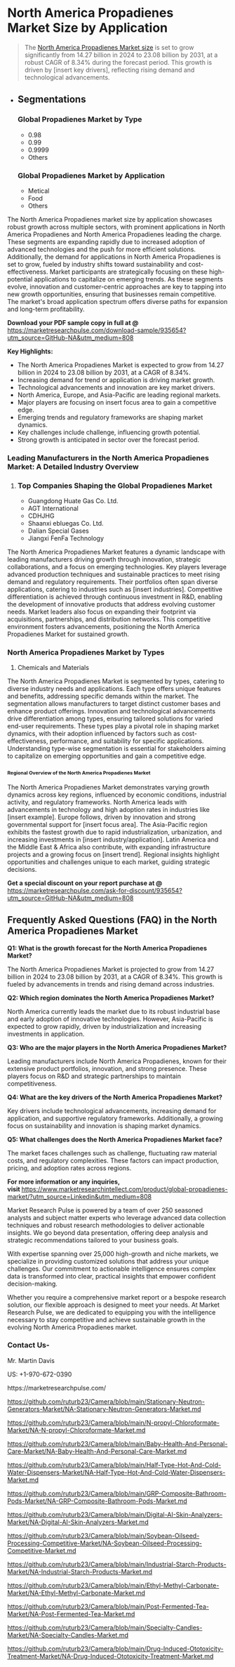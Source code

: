 <h1>North America Propadienes Market&nbsp;Size by Application</h1><blockquote><p>The <a href="https://marketresearchpulse.com/download-sample/935654?utm_source=GitHub-NA&amp;utm_medium=808">North America Propadienes Market size</a> is set to grow significantly from 14.27 billion in 2024 to 23.08 billion by 2031, at a robust CAGR of 8.34% during the forecast period. This growth is driven by [insert key drivers], reflecting rising demand and technological advancements.</p></blockquote><ul><li><h2>Segmentations</h2><h3>Global Propadienes Market by Type</h3><ul><li>0.98</li><li>0.99</li><li>0.9999</li><li>Others</li></ul><h3>Global Propadienes Market by Application</h3><ul><li>Metical</li><li>Food</li><li>Others</li></ul></li></ul><p>The North America Propadienes market size by application showcases robust growth across multiple sectors, with prominent applications in North America Propadienes and North America Propadienes leading the charge. These segments are expanding rapidly due to increased adoption of advanced technologies and the push for more efficient solutions. Additionally, the demand for applications in North America Propadienes is set to grow, fueled by industry shifts toward sustainability and cost-effectiveness. Market participants are strategically focusing on these high-potential applications to capitalize on emerging trends. As these segments evolve, innovation and customer-centric approaches are key to tapping into new growth opportunities, ensuring that businesses remain competitive. The market's broad application spectrum offers diverse paths for expansion and long-term profitability.</p><p><strong>Download your PDF sample copy in full at @ </strong><a href="https://marketresearchpulse.com/download-sample/935654?utm_source=GitHub-NA&amp;utm_medium=808">https://marketresearchpulse.com/download-sample/935654?utm_source=GitHub-NA&amp;utm_medium=808</a></p><p><strong>Key Highlights: </strong></p><ul><li>The North America Propadienes Market is expected to grow from 14.27 billion in 2024 to 23.08 billion by 2031, at a CAGR of 8.34%.</li><li>Increasing demand for trend or application is driving market growth.</li><li>Technological advancements and innovation are key market drivers.</li><li>North America, Europe, and Asia-Pacific are leading regional markets.</li><li>Major players are focusing on insert focus area to gain a competitive edge.</li><li>Emerging trends and regulatory frameworks are shaping market dynamics.</li><li>Key challenges include challenge, influencing growth potential.</li><li>Strong growth is anticipated in sector over the forecast period.</li></ul><h3>Leading Manufacturers in the North America Propadienes Market: A Detailed Industry Overview</h3><ol><li><h3>Top Companies Shaping the Global Propadienes Market </h3><ul><li>Guangdong Huate Gas Co. Ltd.</li><li>AGT International</li><li>CDHJHG</li><li>Shaanxi ebluegas Co. Ltd.</li><li>Dalian Special Gases</li><li>Jiangxi FenFa Technology</li></ul></li></ol><div class="flex max-w-full flex-col flex-grow"><div class="min-h-8 text-message flex w-full flex-col items-end gap-2 whitespace-normal break-words [.text-message+&amp;]:mt-5" dir="auto" data-message-author-role="assistant" data-message-id="fd8432e4-4910-450d-b182-61b7bfb0a01f" data-message-model-slug="gpt-4o"><div class="flex w-full flex-col gap-1 empty:hidden first:pt-[3px]"><div class="markdown prose w-full break-words dark:prose-invert light"><p>The North America Propadienes Market features a dynamic landscape with leading manufacturers driving growth through innovation, strategic collaborations, and a focus on emerging technologies. Key players leverage advanced production techniques and sustainable practices to meet rising demand and regulatory requirements. Their portfolios often span diverse applications, catering to industries such as [insert industries]. Competitive differentiation is achieved through continuous investment in R&amp;D, enabling the development of innovative products that address evolving customer needs. Market leaders also focus on expanding their footprint via acquisitions, partnerships, and distribution networks. This competitive environment fosters advancements, positioning the North America Propadienes Market for sustained growth.</p></div></div></div></div><h3>North America Propadienes Market by Types</h3><ol><li>Chemicals and Materials</li></ol><div class="flex max-w-full flex-col flex-grow"><div class="min-h-8 text-message flex w-full flex-col items-end gap-2 whitespace-normal break-words [.text-message+&amp;]:mt-5" dir="auto" data-message-author-role="assistant" data-message-id="084470be-0bb7-4664-bddf-5156b4f41249" data-message-model-slug="gpt-4o-mini"><div class="flex w-full flex-col gap-1 empty:hidden first:pt-[3px]"><div class="markdown prose w-full break-words dark:prose-invert light"><p>The North America Propadienes Market is segmented by types, catering to diverse industry needs and applications. Each type offers unique features and benefits, addressing specific demands within the market. The segmentation allows manufacturers to target distinct customer bases and enhance product offerings. Innovation and technological advancements drive differentiation among types, ensuring tailored solutions for varied end-user requirements. These types play a pivotal role in shaping market dynamics, with their adoption influenced by factors such as cost-effectiveness, performance, and suitability for specific applications. Understanding type-wise segmentation is essential for stakeholders aiming to capitalize on emerging opportunities and gain a competitive edge.</p></div></div></div></div><h3><span style="font-size: 11px;">Regional Overview of the North America Propadienes Market</span></h3><div class="flex max-w-full flex-col flex-grow"><div class="min-h-8 text-message flex w-full flex-col items-end gap-2 whitespace-normal break-words [.text-message+&amp;]:mt-5" dir="auto" data-message-author-role="assistant" data-message-id="e9038762-ce64-4e30-91c9-9bd413514231" data-message-model-slug="gpt-4o-mini"><div class="flex w-full flex-col gap-1 empty:hidden first:pt-[3px]"><div class="markdown prose w-full break-words dark:prose-invert light"><p>The North America Propadienes Market demonstrates varying growth dynamics across key regions, influenced by economic conditions, industrial activity, and regulatory frameworks. North America leads with advancements in technology and high adoption rates in industries like [insert example]. Europe follows, driven by innovation and strong governmental support for [insert focus area]. The Asia-Pacific region exhibits the fastest growth due to rapid industrialization, urbanization, and increasing investments in [insert industry/application]. Latin America and the Middle East &amp; Africa also contribute, with expanding infrastructure projects and a growing focus on [insert trend]. Regional insights highlight opportunities and challenges unique to each market, guiding strategic decisions.</p></div></div></div></div><p><strong>Get a special discount on your report purchase at @ </strong><a href="https://marketresearchpulse.com/ask-for-discount/935654?utm_source=GitHub-NA&amp;utm_medium=808">https://marketresearchpulse.com/ask-for-discount/935654?utm_source=GitHub-NA&amp;utm_medium=808</a></p><h2>Frequently Asked Questions (FAQ) in the North America Propadienes Market</h2><p><strong>Q1: What is the growth forecast for the North America Propadienes Market?</strong></p><p>The North America Propadienes Market is projected to grow from 14.27 billion in 2024 to 23.08 billion by 2031, at a CAGR of 8.34%. This growth is fueled by advancements in trends and rising demand across industries.</p><p><strong>Q2: Which region dominates the North America Propadienes Market?</strong></p><p>North America currently leads the market due to its robust industrial base and early adoption of innovative technologies. However, Asia-Pacific is expected to grow rapidly, driven by industrialization and increasing investments in application.</p><p><strong>Q3: Who are the major players in the North America Propadienes Market?</strong></p><p>Leading manufacturers include North America Propadienes, known for their extensive product portfolios, innovation, and strong presence. These players focus on R&amp;D and strategic partnerships to maintain competitiveness.</p><p><strong>Q4: What are the key drivers of the North America Propadienes Market?</strong></p><p>Key drivers include technological advancements, increasing demand for application, and supportive regulatory frameworks. Additionally, a growing focus on sustainability and innovation is shaping market dynamics.</p><p><strong>Q5: What challenges does the North America Propadienes Market face?</strong></p><p>The market faces challenges such as challenge, fluctuating raw material costs, and regulatory complexities. These factors can impact production, pricing, and adoption rates across regions.</p><p><strong>For more information or any inquiries, visit&nbsp;</strong><a href="https://www.marketresearchintellect.com/product/global-propadienes-market/?utm_source=Linkedin&utm_medium=808">https://www.marketresearchintellect.com/product/global-propadienes-market/?utm_source=Linkedin&utm_medium=808</a></p><p>Market Research Pulse is powered by a team of over 250 seasoned analysts and subject matter experts who leverage advanced data collection techniques and robust research methodologies to deliver actionable insights. We go beyond data presentation, offering deep analysis and strategic recommendations tailored to your business goals.</p><p>With expertise spanning over 25,000 high-growth and niche markets, we specialize in providing customized solutions that address your unique challenges. Our commitment to actionable intelligence ensures complex data is transformed into clear, practical insights that empower confident decision-making.</p><p>Whether you require a comprehensive market report or a bespoke research solution, our flexible approach is designed to meet your needs. At Market Research Pulse, we are dedicated to equipping you with the intelligence necessary to stay competitive and achieve sustainable growth in the evolving North America Propadienes market.</p><h3><strong>Contact Us-</strong></h3><p>Mr. Martin Davis</p><p>US: +1-970-672-0390</p><p>https://marketresearchpulse.com/</p><p><a href="https://github.com/ruturb23/Camera/blob/main/Stationary-Neutron-Generators-Market/NA-Stationary-Neutron-Generators-Market.md">https://github.com/ruturb23/Camera/blob/main/Stationary-Neutron-Generators-Market/NA-Stationary-Neutron-Generators-Market.md</a></p><p><a href="https://github.com/ruturb23/Camera/blob/main/N-propyl-Chloroformate-Market/NA-N-propyl-Chloroformate-Market.md">https://github.com/ruturb23/Camera/blob/main/N-propyl-Chloroformate-Market/NA-N-propyl-Chloroformate-Market.md</a></p><p><a href="https://github.com/ruturb23/Camera/blob/main/Baby-Health-And-Personal-Care-Market/NA-Baby-Health-And-Personal-Care-Market.md">https://github.com/ruturb23/Camera/blob/main/Baby-Health-And-Personal-Care-Market/NA-Baby-Health-And-Personal-Care-Market.md</a></p><p><a href="https://github.com/ruturb23/Camera/blob/main/Half-Type-Hot-And-Cold-Water-Dispensers-Market/NA-Half-Type-Hot-And-Cold-Water-Dispensers-Market.md">https://github.com/ruturb23/Camera/blob/main/Half-Type-Hot-And-Cold-Water-Dispensers-Market/NA-Half-Type-Hot-And-Cold-Water-Dispensers-Market.md</a></p><p><a href="https://github.com/ruturb23/Camera/blob/main/GRP-Composite-Bathroom-Pods-Market/NA-GRP-Composite-Bathroom-Pods-Market.md">https://github.com/ruturb23/Camera/blob/main/GRP-Composite-Bathroom-Pods-Market/NA-GRP-Composite-Bathroom-Pods-Market.md</a></p><p><a href="https://github.com/ruturb23/Camera/blob/main/Digital-AI-Skin-Analyzers-Market/NA-Digital-AI-Skin-Analyzers-Market.md">https://github.com/ruturb23/Camera/blob/main/Digital-AI-Skin-Analyzers-Market/NA-Digital-AI-Skin-Analyzers-Market.md</a></p><p><a href="https://github.com/ruturb23/Camera/blob/main/Soybean-Oilseed-Processing-Competitive-Market/NA-Soybean-Oilseed-Processing-Competitive-Market.md">https://github.com/ruturb23/Camera/blob/main/Soybean-Oilseed-Processing-Competitive-Market/NA-Soybean-Oilseed-Processing-Competitive-Market.md</a></p><p><a href="https://github.com/ruturb23/Camera/blob/main/Industrial-Starch-Products-Market/NA-Industrial-Starch-Products-Market.md">https://github.com/ruturb23/Camera/blob/main/Industrial-Starch-Products-Market/NA-Industrial-Starch-Products-Market.md</a></p><p><a href="https://github.com/ruturb23/Camera/blob/main/Ethyl-Methyl-Carbonate-Market/NA-Ethyl-Methyl-Carbonate-Market.md">https://github.com/ruturb23/Camera/blob/main/Ethyl-Methyl-Carbonate-Market/NA-Ethyl-Methyl-Carbonate-Market.md</a></p><p><a href="https://github.com/ruturb23/Camera/blob/main/Post-Fermented-Tea-Market/NA-Post-Fermented-Tea-Market.md">https://github.com/ruturb23/Camera/blob/main/Post-Fermented-Tea-Market/NA-Post-Fermented-Tea-Market.md</a></p><p><a href="https://github.com/ruturb23/Camera/blob/main/Specialty-Candles-Market/NA-Specialty-Candles-Market.md">https://github.com/ruturb23/Camera/blob/main/Specialty-Candles-Market/NA-Specialty-Candles-Market.md</a></p><p><a href="https://github.com/ruturb23/Camera/blob/main/Drug-Induced-Ototoxicity-Treatment-Market/NA-Drug-Induced-Ototoxicity-Treatment-Market.md">https://github.com/ruturb23/Camera/blob/main/Drug-Induced-Ototoxicity-Treatment-Market/NA-Drug-Induced-Ototoxicity-Treatment-Market.md</a></p>

